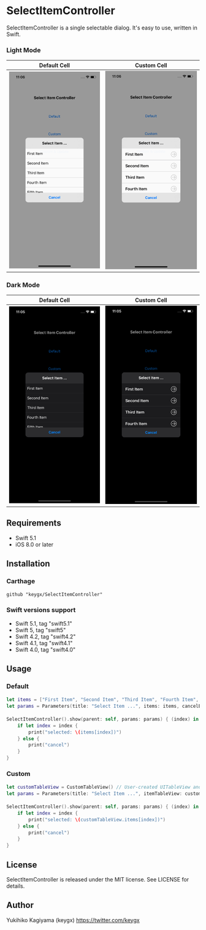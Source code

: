 # SelectItemController

SelectItemController is a single selectable dialog. It's easy to use, written in Swift.

### Light Mode

| Default Cell | Custom Cell |
|:---:|:---:|
| ![](images/default_light.png) | ![](images/custom_light.png) |

### Dark Mode

| Default Cell | Custom Cell |
|:---:|:---:|
| ![](images/default_dark.png) | ![](images/custom_dark.png) |

## Requirements
- Swift 5.1
- iOS 8.0 or later


## Installation

### Carthage

```Cartfile
github "keygx/SelectItemController"
```

### Swift versions support

- Swift 5.1, tag "swift5.1"
- Swift 5, tag "swift5"
- Swift 4.2, tag "swift4.2"
- Swift 4.1, tag "swift4.1"
- Swift 4.0, tag "swift4.0"


## Usage
### Default
```swift
let items = ["First Item", "Second Item", "Third Item", "Fourth Item", "Fifth Item"]
let params = Parameters(title: "Select Item ...", items: items, cancelButton: "Cancel")
    
SelectItemController().show(parent: self, params: params) { (index) in
    if let index = index {
        print("selected: \(items[index])")
    } else {
        print("cancel")
    }
}
```

### Custom
```swift
let customTableView = CustomTableView() // User-created UITableView and custom cell
let params = Parameters(title: "Select Item ...", itemTableView: customTableView, cancelButton: "Cancel")
    
SelectItemController().show(parent: self, params: params) { (index) in
    if let index = index {
        print("selected: \(customTableView.items[index])")
    } else {
        print("cancel")
    }
}
```


## License

SelectItemController is released under the MIT license. See LICENSE for details.


## Author

Yukihiko Kagiyama (keygx) <https://twitter.com/keygx>
